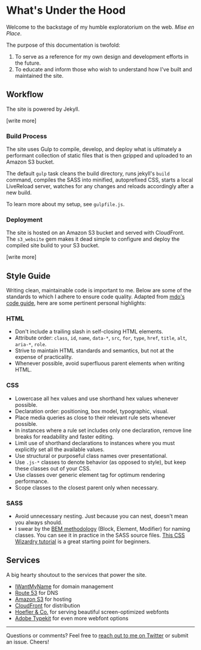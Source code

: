 What's Under the Hood
=====================

Welcome to the backstage of my humble exploratorium on the web. *Mise en Place*.

The purpose of this documentation is twofold:

1. To serve as a reference for my own design and development efforts in the future.
1. To educate and inform those who wish to understand how I've built and maintained the site.

## Workflow

The site is powered by Jekyll.

[write more]

### Build Process

The site uses Gulp to compile, develop, and deploy what is ultimately a performant collection of static files that is then gzipped and uploaded to an Amazon S3 bucket.

The default `gulp` task cleans the build directory, runs jekyll's `build` command, compiles the SASS into minified, autoprefixed CSS, starts a local LiveReload server, watches for any changes and reloads accordingly after a new build.

To learn more about my setup, see `gulpfile.js`.

### Deployment

The site is hosted on an Amazon S3 bucket and served with CloudFront. The `s3_website` gem makes it dead simple to configure and deploy the compiled site build to your S3 bucket.

[write more]

## Style Guide

Writing clean, maintainable code is important to me. Below are some of the standards to which I adhere to ensure code quality. Adapted from [mdo's code guide](https://github.com/mdo/code-guide), here are some pertinent personal highlights:

### HTML
* Don't include a trailing slash in self-closing HTML elements.
* Attribute order: `class`, `id`, `name`, `data-*`, `src`, `for`, `type`, `href`, `title`, `alt`, `aria-*`, `role`.
* Strive to maintain HTML standards and semantics, but not at the expense of practicality.
* Whenever possible, avoid superfluous parent elements when writing HTML.

### CSS
* Lowercase all hex values and use shorthand hex values whenever possible.
* Declaration order: positioning, box model, typographic, visual.
* Place media queries as close to their relevant rule sets whenever possible.
* In instances where a rule set includes only one declaration, remove line breaks for readability and faster editing.
* Limit use of shorthand declarations to instances where you must explicitly set all the available values.
* Use structural or purposeful class names over presentational.
* Use `.js-*` classes to denote behavior (as opposed to style), but keep these classes out of your CSS.
* Use classes over generic element tag for optimum rendering performance.
* Scope classes to the closest parent only when necessary.

### SASS
* Avoid unnecessary nesting. Just because you can nest, doesn't mean you always should.
* I swear by the [BEM methodology](http://bem.info/method/) (Block, Element, Modifier) for naming classes. You can see it in practice in the SASS source files. [This CSS Wizardry tutorial](http://csswizardry.com/2013/01/mindbemding-getting-your-head-round-bem-syntax/) is a great starting point for beginners.

## Services

A big hearty shoutout to the services that power the site.

* [IWantMyName](https://iwantmyname.com/) for domain management
* [Route 53](http://aws.amazon.com/route53/) for DNS
* [Amazon S3](http://aws.amazon.com/s3/) for hosting
* [CloudFront](http://aws.amazon.com/cloudfront/) for distribution
* [Hoefler & Co.](http://www.typography.com/) for serving beautiful screen-optimized webfonts
* [Adobe Typekit](https://typekit.com/) for even more webfont options

---

Questions or comments? Feel free to [reach out to me on Twitter](https://twitter.com/wikichen) or submit an issue. Cheers!
